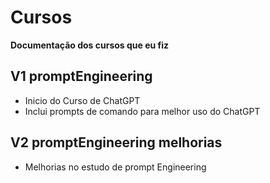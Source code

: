 # Cursos
**Documentação dos cursos que eu fiz**

## V1 promptEngineering
* Inicio do Curso de ChatGPT
* Inclui prompts de comando para melhor uso do ChatGPT

## V2 promptEngineering melhorias
* Melhorias no estudo de  prompt Engineering